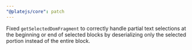 ```yaml
---
"@platejs/core": patch
---
```


Fixed `getSelectedDomFragment` to correctly handle partial text selections at the beginning or end of selected blocks by deserializing only the selected portion instead of the entire block.